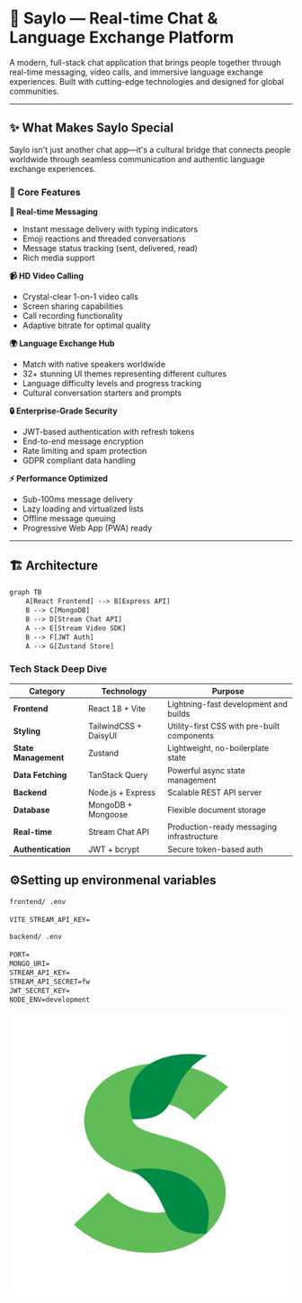 # 💬 Saylo — Real-time Chat & Language Exchange Platform

A modern, full-stack chat application that brings people together through real-time messaging, video calls, and immersive language exchange experiences. Built with cutting-edge technologies and designed for global communities.

---

## ✨ What Makes Saylo Special

Saylo isn't just another chat app—it's a cultural bridge that connects people worldwide through seamless communication and authentic language exchange experiences.

### 🎯 Core Features

**💬 Real-time Messaging**
- Instant message delivery with typing indicators
- Emoji reactions and threaded conversations
- Message status tracking (sent, delivered, read)
- Rich media support

**📹 HD Video Calling**
- Crystal-clear 1-on-1 video calls
- Screen sharing capabilities
- Call recording functionality
- Adaptive bitrate for optimal quality

**🌍 Language Exchange Hub**
- Match with native speakers worldwide
- 32+ stunning UI themes representing different cultures
- Language difficulty levels and progress tracking
- Cultural conversation starters and prompts

**🔒 Enterprise-Grade Security**
- JWT-based authentication with refresh tokens
- End-to-end message encryption
- Rate limiting and spam protection
- GDPR compliant data handling

**⚡ Performance Optimized**
- Sub-100ms message delivery
- Lazy loading and virtualized lists
- Offline message queuing
- Progressive Web App (PWA) ready

---

## 🏗️ Architecture

```
graph TB
    A[React Frontend] --> B[Express API]
    B --> C[MongoDB]
    B --> D[Stream Chat API]
    A --> E[Stream Video SDK]
    B --> F[JWT Auth]
    A --> G[Zustand Store]
```

### Tech Stack Deep Dive

| Category | Technology | Purpose |
|----------|------------|---------|
| **Frontend** | React 18 + Vite | Lightning-fast development and builds |
| **Styling** | TailwindCSS + DaisyUI | Utility-first CSS with pre-built components |
| **State Management** | Zustand | Lightweight, no-boilerplate state |
| **Data Fetching** | TanStack Query | Powerful async state management |
| **Backend** | Node.js + Express | Scalable REST API server |
| **Database** | MongoDB + Mongoose | Flexible document storage |
| **Real-time** | Stream Chat API | Production-ready messaging infrastructure |
| **Authentication** | JWT + bcrypt | Secure token-based auth |



## ⚙️Setting up environmenal variables

```
frontend/ .env

VITE_STREAM_API_KEY=
```


```
backend/ .env

PORT=
MONGO_URI=
STREAM_API_KEY=
STREAM_API_SECRET=fw
JWT_SECRET_KEY=
NODE_ENV=development
```
![saylo](./frontend/public/saylo.png)
